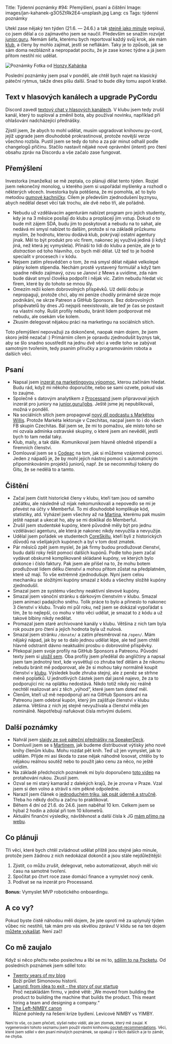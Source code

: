 Title: Týdenní poznámky #94: Přemýšlení, psaní a čištění
Image: images/jan-kahanek-g3O5ZtRk2E4-unsplash.jpg
Lang: cs
Tags: týdenní poznámky


Utekl zase nějaký ten týden (21.6. — 24.6.) a tak [stejně jako minule]({filename}2022-06-20_tydenni-poznamky-93-konference-a-dalsi-akce.md) sepisuji, co jsem dělal a co zajímavého jsem se naučil. Především se snažím rozvíjet [junior.guru](https://junior.guru/). Nemám šéfa, kterému bych reportoval každý svůj krok, ale mám [klub](https://junior.guru/club/), a členy by mohlo zajímat, jestli se neflákám. Taky je to způsob, jak se sám doma nezbláznit a nepropadat pocitu, že je zase konec týdne a já jsem přitom nestihl nic udělat.

![Poznámky]({static}/images/jan-kahanek-g3O5ZtRk2E4-unsplash.jpg)
Fotka od [Honzy Kahánka](https://unsplash.com/@honza_kahanek)

Poslední poznámky jsem psal v pondělí, ale chtěl bych najet na klasický páteční rytmus, takže dnes píšu další. Snad to bude díky tomu aspoň krátké.

## Text v hlasových kanálech a upgrade PyCordu

Discord zavedl [textový chat v hlasových kanálech](https://support.discord.com/hc/en-us/articles/4412085582359). V klubu jsem tedy zrušil kanál, který to suploval a změnil bota, aby používal novinku, například při ohlašování nadcházející přednášky.

Zjistil jsem, že abych to mohl udělat, musím upgradovat knihovnu py-cord, jejíž upgrade jsem dlouhodobě prokrastinoval, protože novější verze všechno rozbila. Pustil jsem se tedy do toho a za pár minut odhalil podle changelogů příčinu. Stačilo nastavit nějaké nové oprávnění (_intent_) pro čtení obsahu zpráv na Discordu a vše začalo zase fungovat.

## Přemýšlení

Investorka (manželka) se mě zeptala, co plánuji dělat tento týden. Rozjel jsem nekonečný monolog, u kterého jsem si uspořádal myšlenky a rozhodl o některých věcech. Investorka byla potěšena, že mi pomohla, ač to bylo metodou [gumové kachničky](https://en.wikipedia.org/wiki/Rubber_duck_debugging). Cílem je především zjednodušení byznysu, abych nedělal deset věcí tak trochu, ale dvě nebo tři, ale pořádně.

- Nebudu už vzdělávacím agenturám nabízet program pro jejich studenty, kdy je na 3 měsíce posílají do klubu a proplácejí jim vstup. Dokud o to bude mít zájem SDA, budu jim to poskytovat a nebudu na to sahat, ale nedává mi smysl nabízet to dalším, protože si na základě průzkumu myslím, že hodnotu, kterou dodává klub, pokrývají ostatní agentury jinak. Měl to být produkt pro víc firem, nakonec jej využívá jediná (i když jiná, než která jej vymyslela). Přináší to lidi do klubu a peníze, ale je to _distraction_ od toho hlavního, co bych měl dělat. Už teď to je hodně specialit v procesech i v kódu.
- Nejsem zatím přesvědčen o tom, že má smysl dělat nějaké velkolepé plány kolem stipendia. Nechám prostě vystavený formulář a když tam spadne někdo zajímavý, ozvu se Janovi z Mews a uvidíme, zda nám bude dávat smysl člověka podpořit i nějak víc. Zatím nebudu hledat víc firem, které by do tohoto se mnou šly.
- Omezím režii kolem dobrovolných příspěvků. Už delší dobu je nepropaguji, protože chci, aby mi peníze chodily primárně skrze moje podnikání, ne skrze Patreon a GitHub Sponsors. Bez dobrovolných přispěvatelů by dnes JG nejspíš neexistovalo, ale teď je čas se postavit na vlastní nohy. Rušit profily nebudu, bránit lidem podporovat mě nebudu, ale osekám vše kolem.
- Zkusím delegovat nějakou práci na marketingu na sociálních sítích.

Toto přemýšlení nepovažuji za dokončené, naopak mám dojem, že jsem skoro ještě nezačal :) Primárním cílem je opravdu zjednodušit byznys tak, aby se šlo snadno soustředit na jednu dvě věci a vedle toho se zabývat samotným tvořením, tedy psaním příručky a programováním robota a dalších věcí.

## Psaní

- Napsal jsem [inzerát na marketingovou výpomoc]({filename}2022-06-24_vypomoc-na-socialni-site.md), kterou začínám hledat. Budu rád, když mi někoho doporučíte, nebo se sami ozvete, pokud vás to zaujme.
- Společně s datovým analytikem z [Processand](https://www.processand.com/) jsem připravoval jejich inzerát pro juniory na [junior.guru/jobs](https://junior.guru/jobs/). Ještě jsme jej nepublikovali, možná v pondělí.
- Na sociálních sítích jsem propagoval [nový díl podcastu s Markétou Willis](https://junior.guru/podcast/). Protože Markéta lektoruje v Czechitas, nacpal jsem to i do všech FB skupin Czechitas. Bál jsem se, že mi to pomažou, ale místo toho se mi ozvala adminka ostravské skupiny, o které jsem ani nevěděl, jestli bych to tam nedal taky.
- Klub, maily, a tak dále. Komunikoval jsem hlavně ohledně stipendií a firemních členství.
- Domlouval jsem se s [Codeac](https://www.codeac.io/) na tom, jak si můžeme vzájemně pomoci. Jeden z nápadů je, že by mohl jejich nástroj pomoci s automatickým připomínkováním projektů juniorů, např. že se necommitují tokeny do Gitu, že se nedělá to a tamto.

## Čištění

- Začal jsem čistit historické členy v klubu, kteří tam jsou od samého začátku, ale následně už nijak nekomunikovali a nepovedlo se mi je převést na účty v Memberful. To mi dlouhodobě komplikuje kód, statistiky, atd. Vyházel jsem všechny až na [Martina](https://www.vzhurudolu.cz/), kterému pak musím ještě napsat a ukecat ho, aby se mi doklikal do Memberful.
- Zrušil jsem studentské kupóny, které původně měly být pro jednu vzdělávací agenturu, ale která je nakonec nikdy nevyužila a nevyužije.
- Udělal jsem pořádek ve studentech [CoreSkillu](https://coreskill.tech/), kteří byli z historických důvodů na všelijakých kupónech a byl v tom dost zmatek.
- Pár měsíců zpět jsem myslel, že jak firmy budou prodlužovat členství, budu další roky řešit pomocí dalších kupónů. Podle toho jsem začal vydávat obskurně komplikovaně skládané kupóny, ve kterých bylo dokonce i číslo faktury. Pak jsem ale přišel na to, že mohu botem prodlužovat lidem délku členství a mohou přitom zůstat na předplatném, které už mají. To vše extrémně zjednodušuje. Nyní jsem celou mechaniku se složitými kupóny smazal z kódu a všechny složité kupóny zjednodušil.
- Smazal jsem ze systému všechny neaktivní slevové kupóny.
- Smazal jsem vánoční stránku s dárkovým členstvím v klubu. Smazal jsem animaci padajícího sněhu. Tolik práce to bylo a přineslo to nakonec 3 členství v klubu. Trvalo mi půl roku, než jsem se dokázal vypořádat s tím, že to nejlepší, co mohu v této věci udělat, je smazat to z kódu a už takové blbiny nikdy nedělat.
- Promazal jsem staré archivované kanály v klubu. Většina z nich tam byla rok pouze pro čtení a jejich hodnota byla už nulová.
- Smazal jsem stránku `/donate/` a zatím přesměroval na `/open/`. Mám nějaký nápad, jak by se to dalo jednou udělat lépe, ale teď jsem chtěl hlavně odstranit dávno neaktuální prosbu o dobrovolné příspěvky.
- Překopal jsem svoje profily na GitHub Sponsors a Patreonu. Původní texty jsem si [uložil sem](https://gist.github.com/honzajavorek/ed2036751a65c6e6820e4c813b9d950d). Oba profily jsem předělal do angličtiny a napsal jsem tam jednotný text, kde vysvětluji co zhruba teď dělám a že nikomu nebudu bránit mě podporovat, ale že si mohou taky normálně koupit členství v [klubu](https://junior.guru/club/). Výsledek bude zhruba stejný, ale z peněz se strhne méně poplatků. U jednotlivých částek jsem dal jasně najevo, že za to podporující nic na oplátku nedostává. Nikdo totiž nikdy nic reálně nechtěl realizovat ani z těch „výhod“, které jsem tam doteď měl.
- Členům, kteří už mě nepodporují ani na GitHub Sponsors ani na Patreonu jsem odebral kupón, který jim zajišťuje členství v klubu zdarma. Většina z nich jej stejně nevyužívala a členství měla jen nominálně. Nepotřebuji nafukovat čísla mrtvými dušemi.

## Další poznámky

- Nahrál jsem [slajdy ze své páteční přednášky na SpeakerDeck](https://speakerdeck.com/honzajavorek/we-are-the-robots).
- Domluvil jsem se s [Martinem](https://www.vzhurudolu.cz/), jak budeme distribuovat výtisky jeho nové knihy členům klubu. Mohu rozdat pět knih. Teď už jen vymyslet, jak to udělám. Přijde mi asi škoda to zase nějak náhodně losovat, chtělo by to nějakou reálnou soutěž nebo to použít jako cenu za něco, no ještě uvidím.
- Na základě předchozích poznámek mi bylo doporučeno [toto video](https://www.youtube.com/watch?app=desktop&v=0DyWG1JiDYk) na protahování rukou. Zkusil jsem.
- Ozval se mi starý kamarád z dalekých krajů, že je zrovna v Praze. Vzal jsem si den volno a strávil s ním pěkné odpoledne.
- Narazil jsem článek o [jednoduchém triku, jak psát úderně a stručně](https://sive.rs/1s). Třeba ho někdy dočtu a začnu to praktikovat.
- Během 4 dní od 21.6. do 24.6. jsem naběhal 10 km. Celkem jsem se hýbal 2 hodin a zdolal při tom 10 kilometrů.
- Aktuální finanční výsledky, návštěvnost a další čísla k JG [mám přímo na webu](https://junior.guru/open/).


## Co plánuji

Tři věci, které bych chtěl zvládnout udělat příště jsou stejné jako minule, protože jsem žádnou z nich nedokázal dokončit a jsou stále nejdůležitější:

1. Zjistit, co můžu zrušit, delegovat, nebo automatizovat, abych měl víc času na samotné tvoření.
2. Spočítat po čtvrt roce zase domácí finance a vymyslet nový ceník.
3. Podívat se na inzerát pro Processand.

**Bonus:** Vymyslet MVP robotického onboardingu.


## A co vy?

Pokud byste čistě náhodou měli dojem, že jste oproti mě za uplynulý týden vůbec nic nestihli, tak mám pro vás skvělou zprávu! V klidu se na ten dojem [můžete vykašlat]({filename}2020-06-04_neni-to-zavod.md). Není zač!


## Co mě zaujalo

Když si něco přečtu nebo poslechnu a líbí se mi to, [sdílím to na Pocketu](https://getpocket.com/@honzajavorek). Od posledních poznámek jsem sdílel toto:

- [Twenty years of my blog](http://simonwillison.net/2022/Jun/12/twenty-years/#atom-entries)<br>Boží průlet Simonovou historií.
- [Lanyrd: from idea to exit - the story of our startup](https://blog.natbat.net/post/61658401806/lanyrd-from-idea-to-exit)<br>Proč nezakládám firmu, v jedné větě: „We moved from building the product to building the machine that builds the product. This meant hiring a team and designing a company.“
- [The Left-NIMBY canon](https://t.co/az0WjVgkYN?ssr=true)<br>Různé pohledy na řešení krize bydlení. Levicové NIMBY vs YIMBY.

<small>Není to vše, co jsem přečetl, slyšel nebo viděl, ale jen zlomek, který mě zaujal. K vygenerování tohoto seznamu jsem použil vlastní knihovnu <a href="https://pypi.org/project/pocket-recommendations/">pocket-recommendations</a>. Věci, které jsem sdílel v den psaní minulých poznámek, se opakují i v těch dalších a je to záměr, ne chyba.</small>
